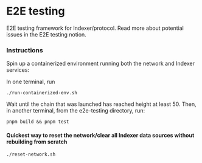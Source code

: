 # E2E testing

E2E testing framework for Indexer/protocol. Read more about potential
issues in the E2E testing notion.

### Instructions

Spin up a containerized environment running both the network and Indexer services:

In one terminal, run

```
./run-containerized-env.sh
```

Wait until the chain that was launched has reached height at least 50. 
Then, in another terminal, from the e2e-testing directory, run:
```
pnpm build && pnpm test
```

#### Quickest way to reset the network/clear all Indexer data sources without rebuilding from scratch

```
./reset-network.sh
```